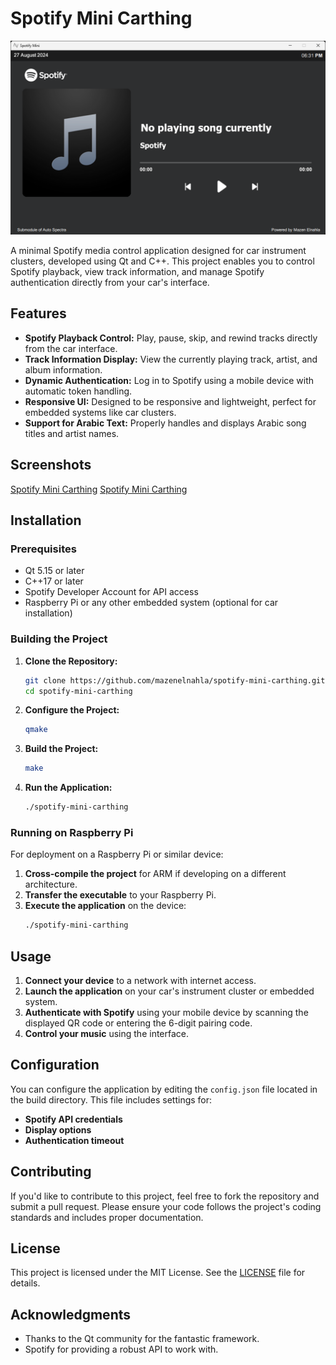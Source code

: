 # Spotify Mini Carthing

![Spotify Mini Carthing](https://github.com/mazenelnahla/Spotify_Mini_Carthing/blob/main/screenshots/2.png)

A minimal Spotify media control application designed for car instrument clusters, developed using Qt and C++. This project enables you to control Spotify playback, view track information, and manage Spotify authentication directly from your car's interface.

## Features

- **Spotify Playback Control:** Play, pause, skip, and rewind tracks directly from the car interface.
- **Track Information Display:** View the currently playing track, artist, and album information.
- **Dynamic Authentication:** Log in to Spotify using a mobile device with automatic token handling.
- **Responsive UI:** Designed to be responsive and lightweight, perfect for embedded systems like car clusters.
- **Support for Arabic Text:** Properly handles and displays Arabic song titles and artist names.

## Screenshots
[Spotify Mini Carthing](https://github.com/mazenelnahla/Spotify_Mini_Carthing/blob/main/screenshots/2.png) 
[Spotify Mini Carthing](https://github.com/mazenelnahla/Spotify_Mini_Carthing/blob/main/screenshots/1.png) 

## Installation

### Prerequisites

- Qt 5.15 or later
- C++17 or later
- Spotify Developer Account for API access
- Raspberry Pi or any other embedded system (optional for car installation)

### Building the Project

1. **Clone the Repository:**
   ```bash
   git clone https://github.com/mazenelnahla/spotify-mini-carthing.git
   cd spotify-mini-carthing
   ```

2. **Configure the Project:**
   ```bash
   qmake
   ```

3. **Build the Project:**
   ```bash
   make
   ```

4. **Run the Application:**
   ```bash
   ./spotify-mini-carthing
   ```

### Running on Raspberry Pi

For deployment on a Raspberry Pi or similar device:

1. **Cross-compile the project** for ARM if developing on a different architecture.
2. **Transfer the executable** to your Raspberry Pi.
3. **Execute the application** on the device:
   ```bash
   ./spotify-mini-carthing
   ```

## Usage

1. **Connect your device** to a network with internet access.
2. **Launch the application** on your car's instrument cluster or embedded system.
3. **Authenticate with Spotify** using your mobile device by scanning the displayed QR code or entering the 6-digit pairing code.
4. **Control your music** using the interface.

## Configuration

You can configure the application by editing the `config.json` file located in the build directory. This file includes settings for:

- **Spotify API credentials**
- **Display options**
- **Authentication timeout**

## Contributing

If you'd like to contribute to this project, feel free to fork the repository and submit a pull request. Please ensure your code follows the project's coding standards and includes proper documentation.

## License

This project is licensed under the MIT License. See the [LICENSE](LICENSE) file for details.

## Acknowledgments

- Thanks to the Qt community for the fantastic framework.
- Spotify for providing a robust API to work with.

